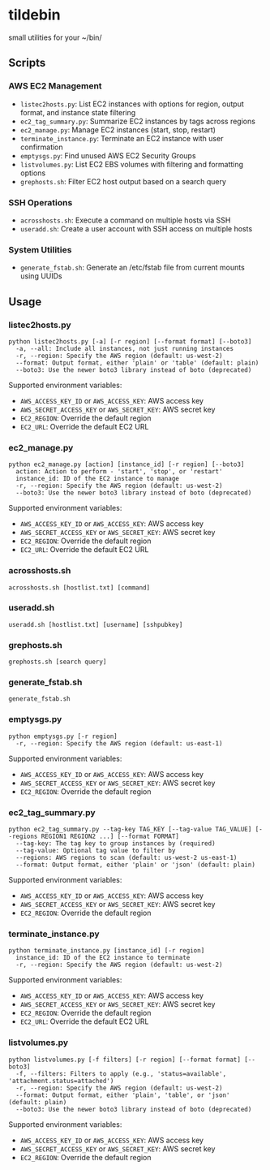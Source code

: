 tildebin
========

small utilities for your ~/bin/

## Scripts

### AWS EC2 Management
- `listec2hosts.py`: List EC2 instances with options for region, output format, and instance state filtering
- `ec2_tag_summary.py`: Summarize EC2 instances by tags across regions
- `ec2_manage.py`: Manage EC2 instances (start, stop, restart)
- `terminate_instance.py`: Terminate an EC2 instance with user confirmation
- `emptysgs.py`: Find unused AWS EC2 Security Groups
- `listvolumes.py`: List EC2 EBS volumes with filtering and formatting options
- `grephosts.sh`: Filter EC2 host output based on a search query

### SSH Operations
- `acrosshosts.sh`: Execute a command on multiple hosts via SSH
- `useradd.sh`: Create a user account with SSH access on multiple hosts

### System Utilities
- `generate_fstab.sh`: Generate an /etc/fstab file from current mounts using UUIDs

## Usage

### listec2hosts.py
```
python listec2hosts.py [-a] [-r region] [--format format] [--boto3]
  -a, --all: Include all instances, not just running instances
  -r, --region: Specify the AWS region (default: us-west-2)
  --format: Output format, either 'plain' or 'table' (default: plain)
  --boto3: Use the newer boto3 library instead of boto (deprecated)
```

Supported environment variables:
  - `AWS_ACCESS_KEY_ID` or `AWS_ACCESS_KEY`: AWS access key
  - `AWS_SECRET_ACCESS_KEY` or `AWS_SECRET_KEY`: AWS secret key
  - `EC2_REGION`: Override the default region
  - `EC2_URL`: Override the default EC2 URL

### ec2_manage.py
```
python ec2_manage.py [action] [instance_id] [-r region] [--boto3]
  action: Action to perform - 'start', 'stop', or 'restart'
  instance_id: ID of the EC2 instance to manage
  -r, --region: Specify the AWS region (default: us-west-2)
  --boto3: Use the newer boto3 library instead of boto (deprecated)
```

Supported environment variables:
  - `AWS_ACCESS_KEY_ID` or `AWS_ACCESS_KEY`: AWS access key
  - `AWS_SECRET_ACCESS_KEY` or `AWS_SECRET_KEY`: AWS secret key
  - `EC2_REGION`: Override the default region
  - `EC2_URL`: Override the default EC2 URL

### acrosshosts.sh
```
acrosshosts.sh [hostlist.txt] [command]
```

### useradd.sh
```
useradd.sh [hostlist.txt] [username] [sshpubkey]
```

### grephosts.sh
```
grephosts.sh [search query]
```

### generate_fstab.sh
```
generate_fstab.sh
```

### emptysgs.py
```
python emptysgs.py [-r region]
  -r, --region: Specify the AWS region (default: us-east-1)
```

Supported environment variables:
  - `AWS_ACCESS_KEY_ID` or `AWS_ACCESS_KEY`: AWS access key
  - `AWS_SECRET_ACCESS_KEY` or `AWS_SECRET_KEY`: AWS secret key
  - `EC2_REGION`: Override the default region

### ec2_tag_summary.py
```
python ec2_tag_summary.py --tag-key TAG_KEY [--tag-value TAG_VALUE] [--regions REGION1 REGION2 ...] [--format FORMAT]
  --tag-key: The tag key to group instances by (required)
  --tag-value: Optional tag value to filter by
  --regions: AWS regions to scan (default: us-west-2 us-east-1)
  --format: Output format, either 'plain' or 'json' (default: plain)
```

Supported environment variables:
  - `AWS_ACCESS_KEY_ID` or `AWS_ACCESS_KEY`: AWS access key
  - `AWS_SECRET_ACCESS_KEY` or `AWS_SECRET_KEY`: AWS secret key
  - `EC2_REGION`: Override the default region

### terminate_instance.py
```
python terminate_instance.py [instance_id] [-r region]
  instance_id: ID of the EC2 instance to terminate
  -r, --region: Specify the AWS region (default: us-west-2)
```

Supported environment variables:
  - `AWS_ACCESS_KEY_ID` or `AWS_ACCESS_KEY`: AWS access key
  - `AWS_SECRET_ACCESS_KEY` or `AWS_SECRET_KEY`: AWS secret key
  - `EC2_REGION`: Override the default region
  - `EC2_URL`: Override the default EC2 URL

### listvolumes.py
```
python listvolumes.py [-f filters] [-r region] [--format format] [--boto3]
  -f, --filters: Filters to apply (e.g., 'status=available', 'attachment.status=attached')
  -r, --region: Specify the AWS region (default: us-west-2)
  --format: Output format, either 'plain', 'table', or 'json' (default: plain)
  --boto3: Use the newer boto3 library instead of boto (deprecated)
```

Supported environment variables:
  - `AWS_ACCESS_KEY_ID` or `AWS_ACCESS_KEY`: AWS access key
  - `AWS_SECRET_ACCESS_KEY` or `AWS_SECRET_KEY`: AWS secret key
  - `EC2_REGION`: Override the default region
